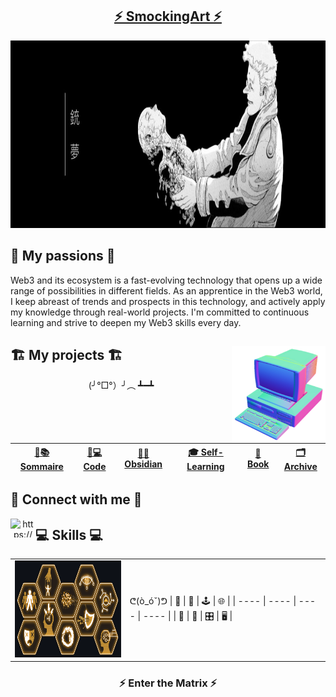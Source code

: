 ## <div align="center">[⚡ SmockingArt ⚡](https://github.com/smockingart)</div>

<div align="center">
  <img src="https://github.com/SmockingArt/SmockingArt/blob/main/Images/Gunnm_banner.jpg" height="300" width="2000" alt="Cyberpunk Banner">
</div>

## <div align="left">🚀 My passions 🚀</div>
<div align="left">
 Web3 and its ecosystem is a fast-evolving technology that opens up a wide range of possibilities in different fields. As an apprentice in the Web3 world, I keep abreast of trends and prospects in this technology, and actively apply my knowledge through real-world projects. I'm committed to continuous learning and strive to deepen my Web3 skills every day.
<div align="center">

  <img align="right" src="https://github.com/SmockingArt/SmockingArt/blob/main/Images/ordinateur%20cyb.png" height="155" width="150" alt="Cyberpunk Banner">

  ## <div align="left">🏗️ My projects 🏗️</div>


  (╯°□°）╯︵ ┻━┻

| [🚧📚 Sommaire](#) | [🚧💻 Code](#) | [🚧💎 Obsidian](#) | [🎓 Self-Learning](https://github.com/SmockingArt/Self-Learning) | [📕 Book](https://github.com/SmockingArt/Book) | [🗂️ Archive](https://github.com/SmockingArt/Archive)
| ---- | ---- | ---- | ---- | ---- | ---- | 
 
## <div align="left">📡 Connect with me 📡</div>

<a href="https://www.linkedin.com/in/smocking-art-5a2505254/" target="blank"><img align="left" src="https://raw.githubusercontent.com/rahuldkjain/github-profile-readme-generator/master/src/images/icons/Social/linked-in-alt.svg" alt="https://www.linkedin.com/in/smocking-art-5a2505254/" height="30" width="40" /></a> 


    
## <div align="left">💻 Skills 💻</div>

<table>
<tr>
<td>
  <img src="https://github.com/SmockingArt/SmockingArt/blob/main/Images/Competence3.0.png" height="155" width="277" alt="Cyberpunk Banner">
</td>
<td>
ᕦ(ò_óˇ)ᕤ 
| 💾 | 📡 | 🕹️ | 🌐 | 
| ---- | ---- | ---- | ---- |
| 🚀 | 💽 | 🎛️ | 🖥️ |
</td>
</tr>
</table>

<div align="center">
  
  ### ⚡ Enter the Matrix ⚡
  
</div>
  
